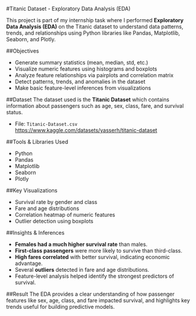 #Titanic Dataset - Exploratory Data Analysis (EDA)

This project is part of my internship task where I performed **Exploratory Data Analysis (EDA)** on the Titanic dataset to understand data patterns, trends, and relationships using Python libraries like Pandas, Matplotlib, Seaborn, and Plotly.

##Objectives
- Generate summary statistics (mean, median, std, etc.)
- Visualize numeric features using histograms and boxplots
- Analyze feature relationships via pairplots and correlation matrix
- Detect patterns, trends, and anomalies in the dataset
- Make basic feature-level inferences from visualizations
  
##Dataset
The dataset used is the **Titanic Dataset** which contains information about passengers such as age, sex, class, fare, and survival status.
- File: `Titanic-Dataset.csv`
  https://www.kaggle.com/datasets/yasserh/titanic-dataset

##Tools & Libraries Used
- Python
- Pandas
- Matplotlib
- Seaborn
- Plotly

##Key Visualizations
- Survival rate by gender and class
- Fare and age distributions
- Correlation heatmap of numeric features
- Outlier detection using boxplots

##Insights & Inferences
- **Females had a much higher survival rate** than males.
- **First-class passengers** were more likely to survive than third-class.
- **High fares correlated** with better survival, indicating economic advantage.
- Several **outliers** detected in fare and age distributions.
- Feature-level analysis helped identify the strongest predictors of survival.

##Result
The EDA provides a clear understanding of how passenger features like sex, age, class, and fare impacted survival, and highlights key trends useful for building predictive models.


